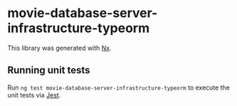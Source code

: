 # movie-database-server-infrastructure-typeorm

This library was generated with [Nx](https://nx.dev).

## Running unit tests

Run `ng test movie-database-server-infrastructure-typeorm` to execute the unit tests via [Jest](https://jestjs.io).
